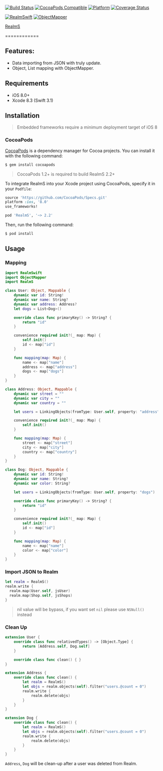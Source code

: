 [![Build Status](https://travis-ci.org/zendobk/RealmS.svg?branch=master)](https://travis-ci.org/zendobk/RealmS)
[![CocoaPods Compatible](https://img.shields.io/cocoapods/v/RealmS.svg)](https://img.shields.io/cocoapods/v/RealmS.svg)
[![Platform](https://img.shields.io/cocoapods/p/RealmS.svg?style=flat)](http://cocoadocs.org/docsets/RealmS)
[![Coverage Status](https://codecov.io/github/zendobk/RealmS/coverage.svg?branch=master)](https://codecov.io/github/zendobk/RealmS?branch=master)

[![RealmSwift](https://img.shields.io/badge/RealmSwift-~%3E%201.0-brightgreen.svg)](https://img.shields.io/badge/RealmSwift-~%3E%201.0-brightgreen.svg)
[![ObjectMapper](https://img.shields.io/badge/ObjectMapper-~%3E%201.2.0-brightgreen.svg)](https://img.shields.io/badge/ObjectMapper-~%3E%201.2.0-brightgreen.svg)

[RealmS](https://github.com/zendobk/RealmS)

============

## Features:

- Data importing from JSON with truly update.
- Object, List mapping with ObjectMapper.

## Requirements

 - iOS 8.0+
 - Xcode 8.3 (Swift 3.1)

## Installation
 
 > Embedded frameworks require a minimum deployment target of iOS 8

### CocoaPods

[CocoaPods](http://cocoapods.org) is a dependency manager for Cocoa projects. You can install it with the following command:

```bash
$ gem install cocoapods
 ```

> CocoaPods 1.2+ is required to build RealmS 2.2+

To integrate RealmS into your Xcode project using CocoaPods, specify it in your `Podfile`:

```ruby
source 'https://github.com/CocoaPods/Specs.git'
platform :ios, '8.0'
use_frameworks!

pod 'RealmS', '~> 2.2'
```

Then, run the following command:

```bash
$ pod install
```

## Usage

### Mapping
```swift
import RealmSwift
import ObjectMapper
import RealmS

class User: Object, Mappable {
    dynamic var id: String!
    dynamic var name: String?
    dynamic var address: Address?
    let dogs = List<Dog>()

    override class func primaryKey() -> String? {
        return "id"
    }

    convenience required init?(_ map: Map) {
        self.init()
        id <- map["id"]
    }

    func mapping(map: Map) {
        name <- map["name"]
        address <- map["address"]
        dogs <- map["dogs"]
    }
}

class Address: Object, Mappable {
    dynamic var street = ""
    dynamic var city = ""
    dynamic var country = ""

    let users = LinkingObjects(fromType: User.self, property: "address")

    convenience required init?(_ map: Map) {
        self.init()
    }

    func mapping(map: Map) {
        street <- map["street"]
        city <- map["city"]
        country <- map["country"]
    }
}

class Dog: Object, Mappable {
    dynamic var id: String!
    dynamic var name: String?
    dynamic var color: String?

    let users = LinkingObjects(fromType: User.self, property: "dogs")

    override class func primaryKey() -> String? {
        return "id"
    }

    convenience required init?(_ map: Map) {
        self.init()
        id <- map["id"]
    }

    func mapping(map: Map) {
        name <- map["name"]
        color <- map["color"]
    }
}
```
### Import JSON to Realm
```swift
let realm = RealmS()
realm.write {
  realm.map(User.self, jsUser)
  realm.map(Shop.self, jsShops)
}
```

> nil value will be bypass, if you want set `nil` please use `NSNull()` instead
 
### Clean Up

```swift
extension User {
    override class func relativedTypes() -> [Object.Type] {
        return [Address.self, Dog.self]
    }

    override class func clean() { }
}

extension Address {
    override class func clean() {
        let realm = RealmS()
        let objs = realm.objects(self).filter("users.@count = 0")
        realm.write {
            realm.delete(objs)
        }
    }
}

extension Dog {
    override class func clean() {
        let realm = RealmS()
        let objs = realm.objects(self).filter("users.@count = 0")
        realm.write {
            realm.delete(objs)
        }
    }
}
```

`Address`, `Dog` will be clean-up after a user was deleted from Realm.
